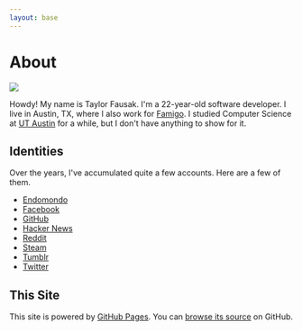 ```yaml
---
layout: base
---
```


# About

![][1]

Howdy! My name is Taylor Fausak. I'm a 22-year-old software developer.
I live in Austin, TX, where I also work for [Famigo][2]. I studied
Computer Science at [UT Austin][3] for a while, but I don't have
anything to show for it.

## Identities

Over the years, I've accumulated quite a few accounts. Here are a
few of them.

-   [Endomondo](http://www.endomondo.com/profile/2203917)
-   [Facebook](https://www.facebook.com/taylorfausak)
-   [GitHub](https://github.com/tfausak)
-   [Hacker News](http://news.ycombinator.com/user?id=taylorfausak)
-   [Reddit](http://www.reddit.com/user/taylorfausak/)
-   [Steam](http://steamcommunity.com/id/gompers)
-   [Tumblr](http://gompr.tumblr.com/)
-   [Twitter](https://twitter.com/#!/taylorfausak)

## This Site

This site is powered by [GitHub Pages][4]. You can [browse its
source][5] on GitHub.

[1]: /static/images/taylor-fausak.jpg
[2]: http://www.famigo.com/
[3]: http://www.utexas.edu/
[4]: http://pages.github.com/
[5]: https://github.com/tfausak/tfausak.github.com
